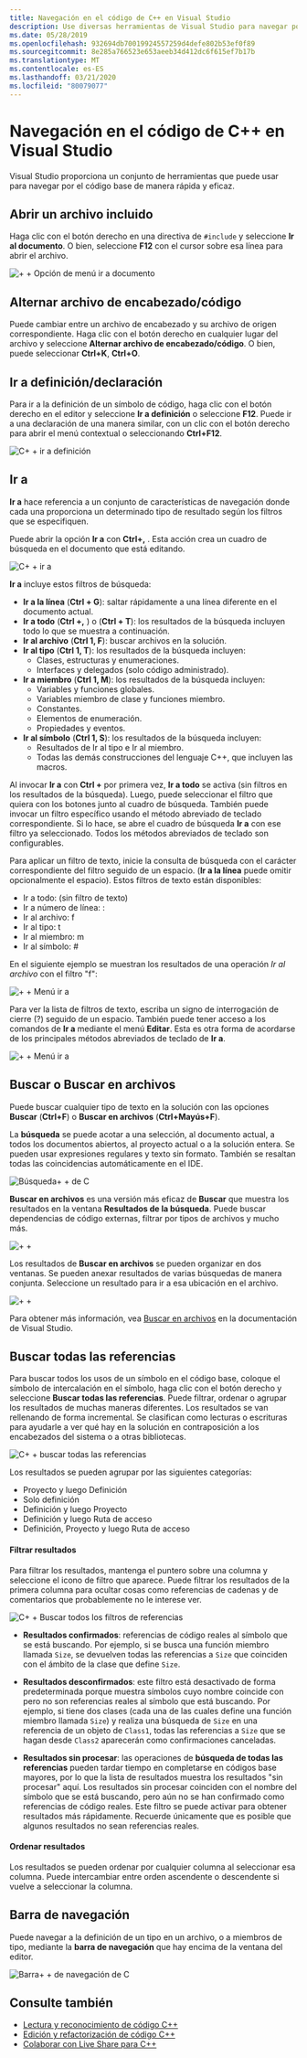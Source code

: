 ```yaml
---
title: Navegación en el código de C++ en Visual Studio
description: Use diversas herramientas de Visual Studio para navegar por el código base de C++.
ms.date: 05/28/2019
ms.openlocfilehash: 932694db70019924557259d4defe802b53ef0f89
ms.sourcegitcommit: 8e285a766523e653aeeb34d412dc6f615ef7b17b
ms.translationtype: MT
ms.contentlocale: es-ES
ms.lasthandoff: 03/21/2020
ms.locfileid: "80079077"
---
```

# <a name="navigate-c-code-in-visual-studio"></a>Navegación en el código de C++ en Visual Studio

Visual Studio proporciona un conjunto de herramientas que puede usar para navegar por el código base de manera rápida y eficaz.

## <a name="open-an-included-file"></a>Abrir un archivo incluido

Haga clic con el botón derecho en una directiva de `#include` y seleccione **Ir al documento**. O bien, seleccione **F12** con el cursor sobre esa línea para abrir el archivo.

![&#43; &#43; Opción de menú ir a documento](../ide/media/go-to-document.png "Ir a documento")

## <a name="toggle-headercode-file"></a>Alternar archivo de encabezado/código

Puede cambiar entre un archivo de encabezado y su archivo de origen correspondiente. Haga clic con el botón derecho en cualquier lugar del archivo y seleccione **Alternar archivo de encabezado/código**. O bien, puede seleccionar **Ctrl+K**, **Ctrl+O**.

## <a name="go-to-definitiondeclaration"></a>Ir a definición/declaración

Para ir a la definición de un símbolo de código, haga clic con el botón derecho en el editor y seleccione **Ir a definición** o seleccione **F12**. Puede ir a una declaración de una manera similar, con un clic con el botón derecho para abrir el menú contextual o seleccionando **Ctrl+F12**.

![C&#43; &#43; ir a definición](../ide/media/go-to-def.png "Ir a definición")

## <a name="go-to"></a>Ir a

**Ir a** hace referencia a un conjunto de características de navegación donde cada una proporciona un determinado tipo de resultado según los filtros que se especifiquen.

Puede abrir la opción **Ir a** con **Ctrl+,** . Esta acción crea un cuadro de búsqueda en el documento que está editando.

![C&#43; &#43; ir a](../ide/media/go-to-cpp.png "Ir a")

**Ir a** incluye estos filtros de búsqueda:

- **Ir a la línea** (**Ctrl + G**): saltar rápidamente a una línea diferente en el documento actual.
- **Ir a todo** (**Ctrl +,** ) o (**Ctrl + T**): los resultados de la búsqueda incluyen todo lo que se muestra a continuación.
- **Ir al archivo** (**Ctrl 1, F**): buscar archivos en la solución.
- **Ir al tipo** (**Ctrl 1, T**): los resultados de la búsqueda incluyen:
  - Clases, estructuras y enumeraciones.
  - Interfaces y delegados (solo código administrado).
- **Ir a miembro** (**Ctrl 1, M**): los resultados de la búsqueda incluyen:
  - Variables y funciones globales.
  - Variables miembro de clase y funciones miembro.
  - Constantes.
  - Elementos de enumeración.
  - Propiedades y eventos.
- **Ir al símbolo** (**Ctrl 1, S**): los resultados de la búsqueda incluyen:
  - Resultados de Ir al tipo e Ir al miembro.
  - Todas las demás construcciones del lenguaje C++, que incluyen las macros.

Al invocar **Ir a** con **Ctrl +** por primera vez, **Ir a todo** se activa (sin filtros en los resultados de la búsqueda). Luego, puede seleccionar el filtro que quiera con los botones junto al cuadro de búsqueda. También puede invocar un filtro específico usando el método abreviado de teclado correspondiente. Si lo hace, se abre el cuadro de búsqueda **Ir a** con ese filtro ya seleccionado. Todos los métodos abreviados de teclado son configurables.

Para aplicar un filtro de texto, inicie la consulta de búsqueda con el carácter correspondiente del filtro seguido de un espacio. (**Ir a la línea** puede omitir opcionalmente el espacio). Estos filtros de texto están disponibles:

- Ir a todo: (sin filtro de texto)
- Ir a número de línea: :
- Ir al archivo: f
- Ir al tipo: t
- Ir al miembro: m
- Ir al símbolo: #

En el siguiente ejemplo se muestran los resultados de una operación *Ir al archivo* con el filtro "f":

![&#43; &#43; Menú ir a](../ide/media/vs2017-go-to-results.png "Ir a menú")

Para ver la lista de filtros de texto, escriba un signo de interrogación de cierre (?) seguido de un espacio. También puede tener acceso a los comandos de **Ir a** mediante el menú **Editar**. Esta es otra forma de acordarse de los principales métodos abreviados de teclado de **Ir a**.

![&#43; &#43; Menú ir a](../ide/media/go-to-menu-cpp.png "Ir a menú")

## <a name="find-or-find-in-files"></a>Buscar o Buscar en archivos

Puede buscar cualquier tipo de texto en la solución con las opciones **Buscar** (**Ctrl+F**) o **Buscar en archivos** (**Ctrl+Mayús+F**).

La **búsqueda** se puede acotar a una selección, al documento actual, a todos los documentos abiertos, al proyecto actual o a la solución entera. Se pueden usar expresiones regulares y texto sin formato. También se resaltan todas las coincidencias automáticamente en el IDE.

![Búsqueda&#43; &#43; de C](../ide/media/find-cpp.png "Buscar")

**Buscar en archivos** es una versión más eficaz de **Buscar** que muestra los resultados en la ventana **Resultados de la búsqueda**. Puede buscar dependencias de código externas, filtrar por tipos de archivos y mucho más.

![&#43; &#43;](../ide/media/find-in-files-cpp.png "Buscar en archivos")

Los resultados de **Buscar en archivos** se pueden organizar en dos ventanas. Se pueden anexar resultados de varias búsquedas de manera conjunta. Seleccione un resultado para ir a esa ubicación en el archivo.

![&#43; &#43;](../ide/media/vs2017-find-in-files-results.png "Buscar en archivos")

Para obtener más información, vea [Buscar en archivos](/visualstudio/ide/find-in-files) en la documentación de Visual Studio.

## <a name="find-all-references"></a>Buscar todas las referencias

Para buscar todos los usos de un símbolo en el código base, coloque el símbolo de intercalación en el símbolo, haga clic con el botón derecho y seleccione **Buscar todas las referencias**. Puede filtrar, ordenar o agrupar los resultados de muchas maneras diferentes. Los resultados se van rellenando de forma incremental. Se clasifican como lecturas o escrituras para ayudarle a ver qué hay en la solución en contraposición a los encabezados del sistema o a otras bibliotecas.

![C&#43; &#43; buscar todas las referencias](../ide/media/find-all-references-results-cpp.png "Buscar todas las referencias")

Los resultados se pueden agrupar por las siguientes categorías:

- Proyecto y luego Definición
- Solo definición
- Definición y luego Proyecto
- Definición y luego Ruta de acceso
- Definición, Proyecto y luego Ruta de acceso

#### <a name="filter-results"></a>Filtrar resultados

Para filtrar los resultados, mantenga el puntero sobre una columna y seleccione el icono de filtro que aparece. Puede filtrar los resultados de la primera columna para ocultar cosas como referencias de cadenas y de comentarios que probablemente no le interese ver.

![C&#43; &#43; Buscar todos los filtros de referencias](../ide/media/find-all-references-filters-cpp.png "Buscar todos los filtros de referencias")

- **Resultados confirmados**: referencias de código reales al símbolo que se está buscando. Por ejemplo, si se busca una función miembro llamada `Size`, se devuelven todas las referencias a `Size` que coinciden con el ámbito de la clase que define `Size`.

- **Resultados desconfirmados**: este filtro está desactivado de forma predeterminada porque muestra símbolos cuyo nombre coincide con pero no son referencias reales al símbolo que está buscando. Por ejemplo, si tiene dos clases (cada una de las cuales define una función miembro llamada `Size`) y realiza una búsqueda de `Size` en una referencia de un objeto de `Class1`, todas las referencias a `Size` que se hagan desde `Class2` aparecerán como confirmaciones canceladas.

- **Resultados sin procesar**: las operaciones de **búsqueda de todas las referencias** pueden tardar tiempo en completarse en códigos base mayores, por lo que la lista de resultados muestra los resultados "sin procesar" aquí. Los resultados sin procesar coinciden con el nombre del símbolo que se está buscando, pero aún no se han confirmado como referencias de código reales. Este filtro se puede activar para obtener resultados más rápidamente. Recuerde únicamente que es posible que algunos resultados no sean referencias reales.

#### <a name="sort-results"></a>Ordenar resultados

Los resultados se pueden ordenar por cualquier columna al seleccionar esa columna. Puede intercambiar entre orden ascendente o descendente si vuelve a seleccionar la columna.

## <a name="navigation-bar"></a>Barra de navegación

Puede navegar a la definición de un tipo en un archivo, o a miembros de tipo, mediante la **barra de navegación** que hay encima de la ventana del editor.

![Barra&#43; &#43; de navegación de C](../ide/media/navbar-cpp.png "Barra de navegación")

## <a name="see-also"></a>Consulte también

- [Lectura y reconocimiento de código C++](read-and-understand-code-cpp.md)</br>
- [Edición y refactorización de código C++](read-and-understand-code-cpp.md)</br>
- [Colaborar con Live Share para C++](live-share-cpp.md)
